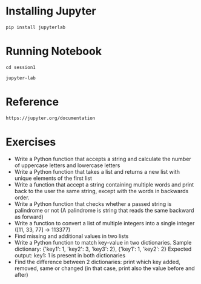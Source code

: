 # **Installing Jupyter**


`pip install jupyterlab`

# **Running Notebook**

`cd session1`

`jupyter-lab`

# **Reference**

`https://jupyter.org/documentation`

# **Exercises**

* Write a Python function that accepts a string and calculate the number of uppercase letters and lowercase letters
* Write a Python function that takes a list and returns a new list with unique elements of the first list
* Write a function that accept a string containing multiple words and print back to the user the same string, except with the words in backwards order.
* Write a Python function that checks whether a passed string is palindrome or not (A palindrome is string that reads the same backward as forward)
* Write a function to convert a list of multiple integers into a single integer ([11, 33, 77] → 113377)
* Find missing and additional values in two lists
* Write a Python function to match key-value in two dictionaries.
Sample dictionary: {'key1': 1, 'key2': 3, 'key3': 2}, {'key1': 1, 'key2': 2}
Expected output: key1: 1 is present in both dictionaries
* Find the difference between 2 dictionaries: print which key added, removed, same or changed (in that case, print also the value before and after)


